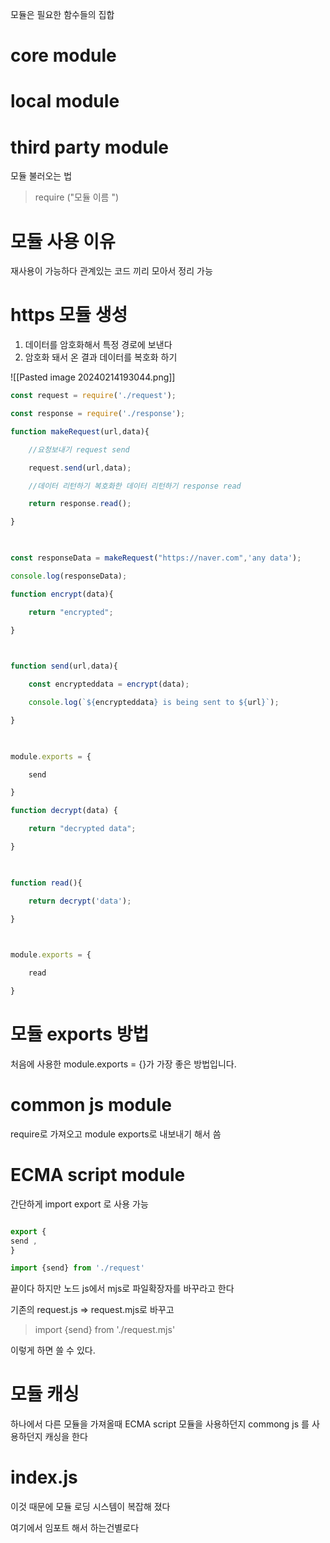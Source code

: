 
모듈은 필요한 함수들의 집합 

# core module 
# local module
# third party module

모듈 불러오는 법 
> require ("모듈 이름 ")


# 모듈 사용 이유 

재사용이 가능하다 
관계있는 코드 끼리 모아서 정리 가능 


# https 모듈 생성 

1. 데이터를 암호화해서 특정 경로에 보낸다 
2. 암호화 돼서 온 결과 데이터를 복호화 하기 

![[Pasted image 20240214193044.png]]

```js
const request = require('./request');

const response = require('./response');

function makeRequest(url,data){

    //요청보내기 request send

    request.send(url,data);

    //데이터 리턴하기 복호화한 데이터 리턴하기 response read

    return response.read();

}

  

const responseData = makeRequest("https://naver.com",'any data');

console.log(responseData);
```

```js
function encrypt(data){

    return "encrypted";

}

  

function send(url,data){

    const encrypteddata = encrypt(data);

    console.log(`${encrypteddata} is being sent to ${url}`);

}

  

module.exports = {

    send

}
```

```js
function decrypt(data) {

    return "decrypted data";

}

  

function read(){

    return decrypt('data');

}

  

module.exports = {

    read

}
```

# 모듈 exports 방법

처음에 사용한 module.exports = {}가 가장 좋은 방법입니다.

# common js module 

require로 가져오고 module exports로 내보내기 해서 씀 

# ECMA script module
간단하게 import export 로 사용 가능 

```js 

export {
send ,
}

import {send} from './request'
```

끝이다 하지만 노드 js에서 mjs로 파일확장자를 바꾸라고 한다 

기존의 request.js => request.mjs로 바꾸고 

> import {send} from './request.mjs'

이렇게 하면 쓸 수 있다.


# 모듈 캐싱
 하나에서 다른 모듈을 가져올때 ECMA script 모듈을 사용하던지 commong js 를 사용하던지 캐싱을 한다
# index.js 

이것 때문에 모듈  로딩 시스템이 복잡해 졌다 

여기에서 임포트 해서 하는건별로다 
